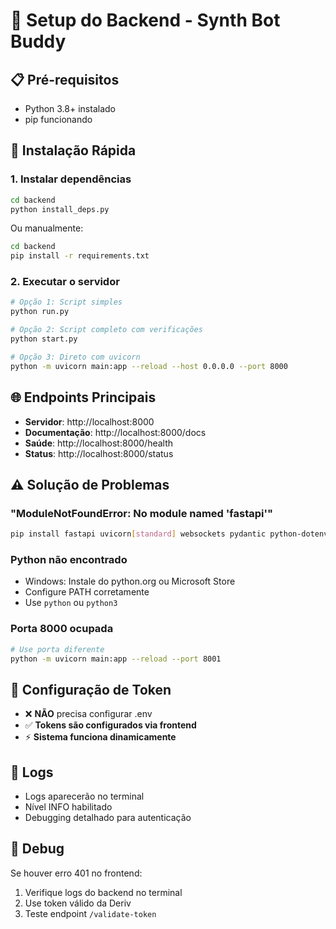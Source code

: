 # 🚀 Setup do Backend - Synth Bot Buddy

## 📋 Pré-requisitos
- Python 3.8+ instalado
- pip funcionando

## 🔧 Instalação Rápida

### 1. Instalar dependências
```bash
cd backend
python install_deps.py
```

Ou manualmente:
```bash
cd backend
pip install -r requirements.txt
```

### 2. Executar o servidor
```bash
# Opção 1: Script simples
python run.py

# Opção 2: Script completo com verificações
python start.py

# Opção 3: Direto com uvicorn
python -m uvicorn main:app --reload --host 0.0.0.0 --port 8000
```

## 🌐 Endpoints Principais
- **Servidor**: http://localhost:8000
- **Documentação**: http://localhost:8000/docs
- **Saúde**: http://localhost:8000/health
- **Status**: http://localhost:8000/status

## ⚠️ Solução de Problemas

### "ModuleNotFoundError: No module named 'fastapi'"
```bash
pip install fastapi uvicorn[standard] websockets pydantic python-dotenv requests
```

### Python não encontrado
- Windows: Instale do python.org ou Microsoft Store
- Configure PATH corretamente
- Use `python` ou `python3`

### Porta 8000 ocupada
```bash
# Use porta diferente
python -m uvicorn main:app --reload --port 8001
```

## 🔑 Configuração de Token
- ❌ **NÃO** precisa configurar .env
- ✅ **Tokens são configurados via frontend**
- ⚡ **Sistema funciona dinamicamente**

## 📝 Logs
- Logs aparecerão no terminal
- Nível INFO habilitado
- Debugging detalhado para autenticação

## 🐛 Debug
Se houver erro 401 no frontend:
1. Verifique logs do backend no terminal
2. Use token válido da Deriv
3. Teste endpoint `/validate-token`